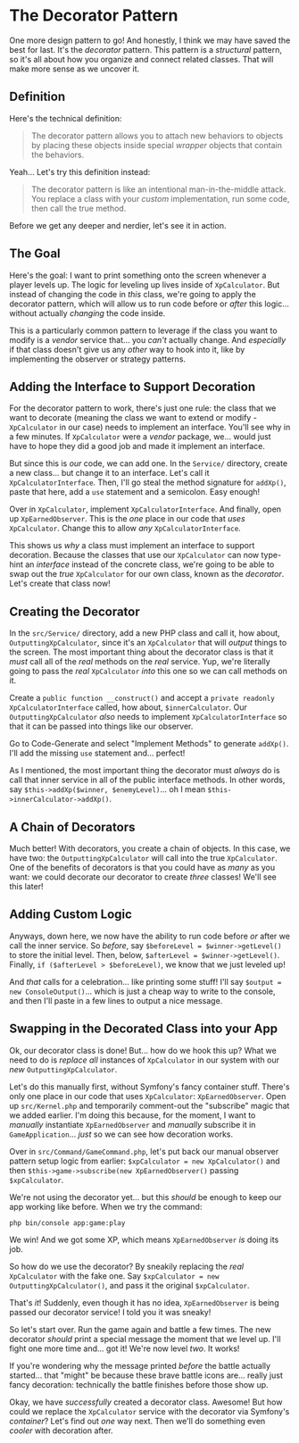 # The Decorator Pattern

One more design pattern to go! And honestly, I think we may have saved the best for
last. It's the *decorator* pattern. This pattern is a *structural* pattern, so it's
all about how you organize and connect related classes. That will make more sense
as we uncover it.

## Definition

Here's the technical definition:

> The decorator pattern allows you to attach new behaviors to objects by placing
> these objects inside special *wrapper* objects that contain the behaviors.

Yeah... Let's try this definition instead:

> The decorator pattern is like an intentional man-in-the-middle attack. You replace
> a class with your *custom* implementation, run some code, then call the true method.

Before we get any deeper and nerdier, let's see it in action.

## The Goal

Here's the goal: I want to print something onto the screen whenever a player levels
up. The logic for leveling up lives inside of `XpCalculator`. But instead of changing
the code in *this* class, we're going to apply the decorator pattern, which will
allow us to run code before or *after* this logic... without actually *changing*
the code inside.

This is a particularly common pattern to leverage if the class you want to modify
is a *vendor* service that... you *can't* actually change. And *especially* if
that class doesn't give us any *other* way to hook into it, like by implementing
the observer or strategy patterns.

## Adding the Interface to Support Decoration

For the decorator pattern to work, there's just one rule: the class that we want
to decorate (meaning the class we want to extend or modify - `XpCalculator` in our
case) needs to implement an interface. You'll see why in a few minutes. If
`XpCalculator` were a *vendor* package, we... would just have to hope they did a
good job and made it implement an interface.

But since this is *our* code, we can add one. In the `Service/` directory, create
a new class... but change it to an interface. Let's call it `XpCalculatorInterface`.
Then, I'll go steal the method signature for `addXp()`, paste that here, add a `use`
statement and a semicolon. Easy enough!

Over in `XpCalculator`, implement `XpCalculatorInterface`. And finally, open up
`XpEarnedObserver`. This is the *one* place in our code that *uses* `XpCalculator`.
Change this to allow *any* `XpCalculatorInterface`.

This shows us *why* a class must implement an interface to support decoration. Because
the classes that use our `XpCalculator` can now type-hint an *interface* instead
of the concrete class, we're going to be able to swap out the *true* `XpCalculator`
for our own class, known as the *decorator*. Let's create that class now!

## Creating the Decorator

In the `src/Service/` directory, add a new PHP class and call it, how about,
`OutputtingXpCalculator`, since it's an `XpCalculator` that will *output* things
to the screen. The most important thing about the decorator class is that it *must*
call all of the *real* methods on the *real* service. Yup, we're literally going to
pass the *real* `XpCalculator` *into* this one so we can call methods on it.

Create a `public function __construct()` and accept a
`private readonly XpCalculatorInterface` called, how about, `$innerCalculator`.
Our `OutputtingXpCalculator` *also* needs to implement `XpCalculatorInterface` so
that it can be passed into things like our observer.

Go to Code-Generate and select "Implement Methods" to generate `addXp()`. I'll add
the missing `use` statement and... perfect!

As I mentioned, the most important thing the decorator must *always* do is call
that inner service in all of the public interface methods. In other words, say
`$this->addXp($winner, $enemyLevel)`... oh I mean `$this->innerCalculator->addXp()`.

## A Chain of Decorators

Much better! With decorators, you create a chain of objects. In this case, we
have two: the `OutputtingXpCalculator` will call into the true
`XpCalculator`. One of the benefits of decorators is that you could have as *many*
as you want: we could decorate our decorator to create *three* classes! We'll
see this later!

## Adding Custom Logic

Anyways, down here, we now have the ability to run code before *or* after we call
the inner service. So *before*, say `$beforeLevel = $winner->getLevel()` to store
the initial level. Then, below, `$afterLevel = $winner->getLevel()`. Finally,
`if ($afterLevel > $beforeLevel)`, we know that we just leveled up!

And *that* calls for a celebration... like printing some stuff! I'll say
`$output = new ConsoleOutput()`... which is just a cheap way to write to the console,
and then I'll paste in a few lines to output a nice message.

## Swapping in the Decorated Class into your App

Ok, our decorator class is done! But... how do we hook this up? What we need to do
is *replace* *all* instances of `XpCalculator` in our system with our *new*
`OutputtingXpCalculator`.

Let's do this manually first, without Symfony's fancy container stuff. There's only
one place in our code that uses `XpCalculator`: `XpEarnedObserver`. Open up
`src/Kernel.php` and temporarily comment-out the "subscribe" magic that we added
earlier. I'm doing this because, for the moment, I want to *manually* instantiate
`XpEarnedObserver` and *manually* subscribe it in `GameApplication`... *just*
so we can see how decoration works.

Over in `src/Command/GameCommand.php`, let's put back our manual observer pattern
setup logic from earlier: `$xpCalculator = new XpCalculator()` and then
`$this->game->subscribe(new XpEarnedObserver()` passing `$xpCalculator`.

We're not using the decorator yet... but this *should* be enough to keep our
app working like before. When we try the command:

```terminal-silent
php bin/console app:game:play
```

We win! And we got some XP, which means `XpEarnedObserver` *is* doing its job.

So how do we use the decorator? By sneakily replacing the *real* `XpCalculator` with
the fake one. Say `$xpCalculator = new OutputtingXpCalculator()`, and pass it
the original `$xpCalculator`.

That's *it*! Suddenly, even though it has no idea, `XpEarnedObserver` is being
passed our decorator service! I told you it was sneaky!

So let's start over. Run the game again and battle a few times. The new decorator
*should* print a special message the moment that we level up. I'll fight
one more time and... got it! We're now level *two*. It works!

If you're wondering why the message printed *before* the battle actually started...
that "might" be because these brave battle icons are... really just fancy decoration:
technically the battle finishes before those show up.

Okay, we have *successfully* created a decorator class. Awesome! But how could
we replace the `XpCalculator` service with the decorator via Symfony's *container*?
Let's find out *one* way next. Then we'll do something even *cooler* with decoration
after.
